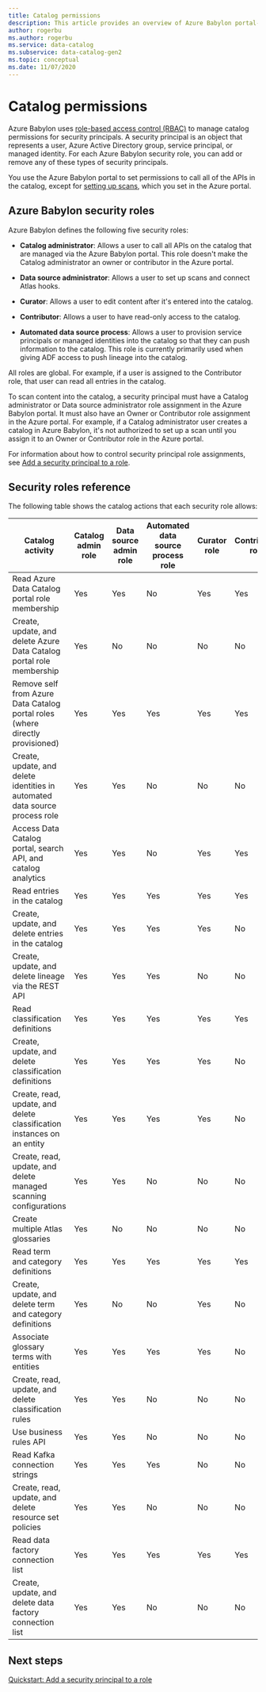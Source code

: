 ```yaml
---
title: Catalog permissions
description: This article provides an overview of Azure Babylon portal-managed permissions and roles.
author: rogerbu
ms.author: rogerbu
ms.service: data-catalog
ms.subservice: data-catalog-gen2
ms.topic: conceptual
ms.date: 11/07/2020
---
```


# Catalog permissions

Azure Babylon uses [role-based access control (RBAC)](https://docs.microsoft.com/azure/role-based-access-control/overview) to manage catalog permissions for security principals. A security principal is an object that represents a user, Azure Active Directory group, service principal, or managed identity. For each Azure Babylon security role, you can add or remove any of these types of security principals.

You use the Azure Babylon portal to set permissions to call all of the APIs in the catalog, except for [setting up scans](add-security-principal.md#assign-permission-to-scan-content-into-the-catalog), which you set in the Azure portal.

## Azure Babylon security roles

Azure Babylon defines the following five security roles:

- **Catalog administrator**: Allows a user to call all APIs on the catalog that are managed via the Azure Babylon portal. This role doesn't make the Catalog administrator an owner or contributor in the Azure portal.

- **Data source administrator**: Allows a user to set up scans and connect Atlas hooks.

- **Curator**: Allows a user to edit content after it's entered into the catalog.

- **Contributor**: Allows a user to have read-only access to the catalog.

- **Automated data source process**: Allows a user to provision service principals or managed identities into the catalog so that they can push information to the catalog. This role is currently primarily used when giving ADF access to push lineage into the catalog.

All roles are global. For example, if a user is assigned to the Contributor role, that user can read all entries in the catalog.

To scan content into the catalog, a security principal must have a Catalog administrator or Data source administrator role assignment in the Azure Babylon portal. It must also have an Owner or Contributor role assignment in the Azure portal. For example, if a Catalog administrator user creates a catalog in Azure Babylon, it's not authorized to set up a scan until you assign it to an Owner or Contributor role in the Azure portal.

For information about how to control security principal role assignments, see [Add a security principal to a role](add-security-principal.md).

## Security roles reference

The following table shows the catalog actions that each security role allows:

| Catalog activity | Catalog admin role | Data source admin role | Automated data source process role | Curator role | Contributor role |
|--|--|--|--|--|--|
| Read Azure Data Catalog portal role membership | Yes | Yes | No | Yes | Yes |
| Create, update, and delete Azure Data Catalog portal role membership | Yes | No | No | No | No |
| Remove self from Azure Data Catalog portal roles (where directly provisioned) | Yes | Yes | Yes | Yes | Yes |
| Create, update, and delete identities in automated data source process role | Yes | Yes | No | No | No |
| Access Data Catalog portal, search API, and catalog analytics | Yes | Yes | No | Yes | Yes |
| Read entries in the catalog | Yes | Yes | Yes | Yes | Yes |
| Create, update, and delete entries in the catalog | Yes | Yes | Yes | Yes | No |
| Create, update, and delete lineage via the REST API | Yes | Yes | Yes | No | No |
| Read classification definitions | Yes | Yes | Yes | Yes | Yes |
| Create, update, and delete classification definitions | Yes | Yes | Yes | Yes | No |
| Create, read, update, and delete classification instances on an entity | Yes | Yes | Yes | Yes | No |
| Create, read, update, and delete managed scanning configurations | Yes | Yes | No | No | No |
| Create multiple Atlas glossaries | Yes | No | No | No | No |
| Read term and category definitions | Yes | Yes | Yes | Yes | Yes |
| Create, update, and delete term and category definitions | Yes | No | No | Yes | No |
| Associate glossary terms with entities | Yes | Yes | Yes | Yes | No |
| Create, read, update, and delete classification rules | Yes | Yes | No | No | No |
| Use business rules API | Yes | Yes | No | No | No |
| Read Kafka connection strings | Yes | Yes | Yes | No | No |
| Create, read, update, and delete resource set policies | Yes | Yes | No | No | No |
| Read data factory connection list | Yes | Yes | Yes | Yes | Yes |
| Create, update, and delete data factory connection list | Yes | Yes | No | No | No |

## Next steps

[Quickstart: Add a security principal to a role](add-security-principal.md)
